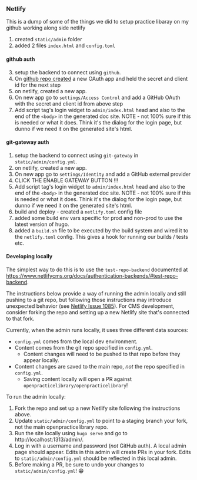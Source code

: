 ### Netlify

This is a dump of some of the things we did to setup practice libaray on my github working along side netlify

1. created `static/admin` folder
2. added 2 files `index.html` and `config.toml`

#### github auth
3. setup the backend to connect using `github`.
4. On [github repo created](https://www.netlify.com/docs/authentication-providers/#using-an-authentication-provider) a new OAuth app and held the secret and client id for the next step
5. on netlify, created a new app. 
6. On new app go to `settings/Access Control` and add a GitHub OAuth with the secret and client id from above step
7. Add script tag's login widget to `admin/index.html` head and also to the end of the `<body>` in the generated doc site. NOTE - not 100% sure if this is needed or what it does. Think it's the dialog for the login page, but dunno if we need it on the generated site's html.

#### git-gateway auth
1. setup the backend to connect using `git-gateway` in `static/admin/config.yml`.
2. on netlify, created a new app. 
3. On new app go to `settings/Identity` and add a GitHub external provider
4. CLICK  THE ENABLE GATEWAY BUTTON !!!
5. Add script tag's login widget to `admin/index.html` head and also to the end of the `<body>` in the generated doc site. NOTE - not 100% sure if this is needed or what it does. Think it's the dialog for the login page, but dunno if we need it on the generated site's html.
6.  build and deploy - created a `netlify.toml` config file
7. added some build env vars specific for prod and non-prod to use the latest version of hugo.
8. added a `build.sh` file to be executed by the build system and wired it to the `netlify.toml` config. This gives a hook for running our builds / tests etc.

#### Developing locally

The simplest way to do this is to use the `test-repo-backend` documented at https://www.netlifycms.org/docs/authentication-backends/#test-repo-backend.

The instructions below provide a way of running the admin locally and still pushing to a git repo, but following those instructions may introduce unexpected behavior (see [Netlify Issue 1085](https://github.com/netlify/netlify-cms/issues/1085)). For CMS development, consider forking the repo and setting up a new Netlify site that's connected to that fork.

Currently, when the admin runs locally, it uses three different data sources:
- `config.yml` comes from the local dev environment.
- Content comes from the git repo specified in `config.yml`.
  - Content changes will need to be pushed to that repo before they appear locally.
- Content changes are saved to the main repo, _not_ the repo specified in `config.yml`.
  - Saving content locally will open a PR against `openpracticelibrary/openpracticelibrary`!

To run the admin locally:

1. Fork the repo and set up a new Netlify site following the instructions above.
2. Update `static/admin/config.yml` to point to a staging branch your fork, not the main openpracticelibrary repo.
4. Run the site locally using `hugo serve` and go to http://localhost:1313/admin/.
5. Log in with a username and password (_not_ GitHub auth). A local admin page should appear. Edits in this admin will create PRs in your fork. Edits to `static/admin/config.yml` should be reflected in this local admin.
6. Before making a PR, be sure to undo your changes to `static/admin/config.yml`! 😁